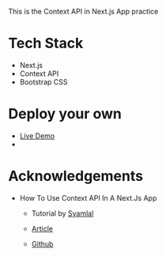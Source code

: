 This is the Context API in Next.js App practice

# Tech Stack

-   Next.js
-   Context API
-   Bootstrap CSS

# Deploy your own

-   [Live Demo](https://example-next-context-api.vercel.app/)
-

# Acknowledgements

-   How To Use Context API In A Next.Js App

    -   Tutorial by [Syamlal](https://github.com/syamjayaraj)

    -   [Article](https://www.techomoro.com/how-to-use-context-api-in-a-next-js-app/)
    -   [Github](https://github.com/syamjayaraj/next-context-api-example)

